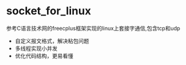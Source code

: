 # socket_for_linux

参考C语言技术网的freecplus框架实现的linux上套接字通信,包含tcp和udp

+ 自定义报文格式，解决粘包问题
+ 多线程实现小并发
+ 优化代码结构，更易看懂

